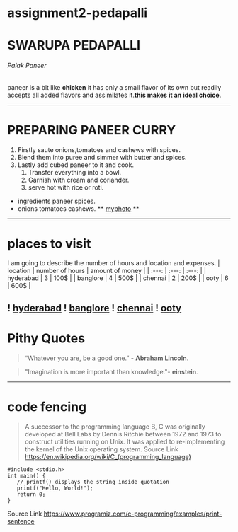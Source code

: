 # assignment2-pedapalli
# SWARUPA PEDAPALLI
###### Palak Paneer
paneer is a bit like **chicken** it has only a small flavor of its own but readily accepts all added flavors and assimilates it.**this makes it an ideal choice**.
***
# PREPARING PANEER CURRY
1. Firstly saute onions,tomatoes and cashews with spices.
2. Blend them into puree and simmer with butter and spices.
3. Lastly add cubed paneer to it and cook.
   1. Transfer everything into a bowl.
   2. Garnish with cream and coriander.
   3. serve hot with rice or roti.
* ingredients paneer spices.
* onions tomatoes cashews.
** [myphoto](AboutMe.md) **
---
# places to visit
I am going to describe the number of hours and location and expenses.
| location | number of hours | amount of money |
| :---: | :---: | :---: |
| hyderabad | 3 | 100$ |
| banglore | 4 | 500$ |
| chennai | 2 | 200$ |
| ooty | 6 | 600$ |



! [hyderabad](images/banglore.jpg)
! [banglore](images/banglore)
! [chennai](images/chennai)
! [ooty](images/ooty)
---
# Pithy Quotes
> “Whatever you are, be a good one.” - **Abraham Lincoln**.

> "Imagination is more important than knowledge."- **einstein**.
---
# code fencing
> A successor to the programming language B, C was originally developed at Bell Labs by Dennis Ritchie between 1972 and 1973 to construct utilities running on Unix. It was applied to re-implementing the kernel of the Unix operating system.
Source Link <https://en.wikipedia.org/wiki/C_(programming_language)>
```
#include <stdio.h>
int main() {
   // printf() displays the string inside quotation
   printf("Hello, World!");
   return 0;
}
```
Source Link <https://www.programiz.com/c-programming/examples/print-sentence>




